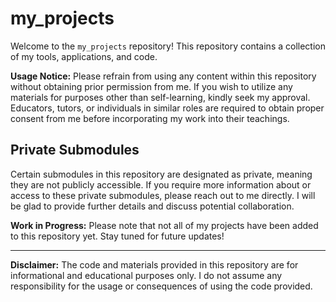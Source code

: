 # my_projects

Welcome to the `my_projects` repository! This repository contains a collection of my tools, applications, and code.

**Usage Notice:** Please refrain from using any content within this repository without obtaining prior permission from me. If you wish to utilize any materials for purposes other than self-learning, kindly seek my approval. Educators, tutors, or individuals in similar roles are required to obtain proper consent from me before incorporating my work into their teachings.

## Private Submodules

Certain submodules in this repository are designated as private, meaning they are not publicly accessible. If you require more information about or access to these private submodules, please reach out to me directly. I will be glad to provide further details and discuss potential collaboration.

**Work in Progress:** Please note that not all of my projects have been added to this repository yet. Stay tuned for future updates!

---

**Disclaimer:** The code and materials provided in this repository are for informational and educational purposes only. I do not assume any responsibility for the usage or consequences of using the code provided.
